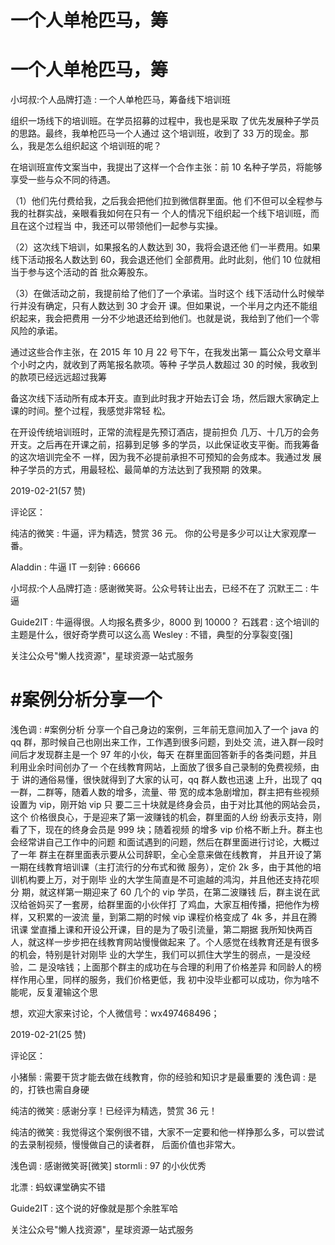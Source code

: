 # 一个人单枪匹马，筹

# 一个人单枪匹马，筹

小坷叔:个人品牌打造 : 一个人单枪匹马，筹备线下培训班

组织一场线下的培训班。在学员招募的过程中，我也是采取 了优先发展种子学员的思路。最终，我单枪匹马一个人通过 这个培训班，收到了 33 万的现金。那么，我是怎么组织起这 个培训班的呢？

在培训班宣传文案当中，我提出了这样一个合作主张：前 10 名种子学员，将能够享受一些与众不同的待遇。

（1）他们先付费给我，之后我会把他们拉到微信群里面。他 们不但可以全程参与我的社群实战，亲眼看我如何在只有一 个人的情况下组织起一个线下培训班，而且在这个过程当 中，我还可以带领他们一起参与实操。

（2）这次线下培训，如果报名的人数达到 30，我将会退还他 们一半费用。如果线下活动报名人数达到 60，我会退还他们 全部费用。此时此刻，他们 10 位就相当于参与这个活动的首 批众筹股东。

（3）在做活动之前，我提前给了他们了一个承诺。当时这个 线下活动什么时候举行并没有确定，只有人数达到 30 才会开 课。但如果说，一个半月之内还不能组织起来，我会把费用 一分不少地退还给到他们。也就是说，我给到了他们一个零 风险的承诺。

通过这些合作主张，在 2015 年 10 月 22 号下午，在我发出第一 篇公众号文章半个小时之内，就收到了两笔报名款项。等种 子学员人数超过 30 的时候，我收到的款项已经远远超过我筹

备这次线下活动所有成本开支。直到此时我才开始去订会 场，然后跟大家确定上课的时间。整个过程，我感觉非常轻 松。

在开设传统培训班时，正常的流程是先预订酒店，提前担负 几万、十几万的会务开支。之后再在开课之前，招募到足够 多的学员，以此保证收支平衡。而我筹备的这次培训完全不 一样，因为我不必提前承担不可预知的会务成本。我通过发 展种子学员的方式，用最轻松、最简单的方法达到了我预期 的效果。

2019-02-21(57 赞)

评论区：

纯洁的微笑 : 牛逼，评为精选，赞赏 36 元。 你的公号是多少可以让大家观摩一番。

Aladdin : 牛逼 IT 一刻钟 : 66666

小坷叔:个人品牌打造 : 感谢微笑哥。公众号转让出去，已经不在了 沉默王二 : 牛逼

Guide2IT : 牛逼得很。人均报名费多少，8000 到 10000？ 石践君 : 这个培训的主题是什么，很好奇学费可以这么高 Wesley : 不错，典型的分享裂变[强]

关注公众号"懒人找资源"，星球资源一站式服务

# #案例分析分享一个

浅色调 : #案例分析 分享一个自己身边的案例，三年前无意间加入了一个 java 的 qq 群，那时候自己也刚出来工作，工作遇到很多问题，到处交 流，进入群一段时间后才发现群主是一个 97 年的小伙，每天 在群里面回答新手的各类问题，并且利用业余时间创办了一 个在线教育网站，上面放了很多自己录制的免费视频，由于 讲的通俗易懂，很快就得到了大家的认可，qq 群人数也迅速 上升，出现了 qq 一群，二群等，随着人数的增多，流量、带 宽的成本急剧增加，群主把有些视频设置为 vip，刚开始 vip 只 要二三十块就是终身会员，由于对比其他的网站会员，这个 价格很良心，于是迎来了第一波赚钱的机会，群里面的人纷 纷表示支持，刚看了下，现在的终身会员是 999 块；随着视频 的增多 vip 价格不断上升。群主也会经常讲自己工作中的问题 和面试遇到的问题，然后在群里面进行讨论，大概过了一年 群主在群里面表示要从公司辞职，全心全意来做在线教育， 并且开设了第一期在线教育培训课（主打流行的分布式和微 服务），定价 2k 多，由于其他的培训机构要上万，对于刚毕 业的大学生简直是不可逾越的鸿沟，并且他还支持花呗分 期，就这样第一期迎来了 60 几个的 vip 学员，在第二波赚钱 后，群主说在武汉给爸妈买了一套房，给群里面的小伙伴打 了鸡血，大家互相传播，把他作为榜样，又积累的一波流 量，到第二期的时候 vip 课程价格变成了 4k 多，并且在腾讯课 堂直播上课和开设公开课，目的是为了吸引流量，第二期据 我所知快两百人，就这样一步步把在线教育网站慢慢做起来 了。个人感觉在线教育还是有很多的机会，特别是针对刚毕 业的大学生，我们可以抓住大学生的弱点，一是没经验，二 是没啥钱；上面那个群主的成功在与合理的利用了价格差异 和同龄人的榜样作用心里，同样的服务，我们价格更低，我 初中没毕业都可以成功，你为啥不能呢，反复灌输这个思

想，欢迎大家来讨论，个人微信号：wx497468496；

2019-02-21(25 赞)

评论区：

小猪鬃 : 需要干货才能去做在线教育，你的经验和知识才是最重要的 浅色调 : 是的，打铁也需自身硬

纯洁的微笑 : 感谢分享！已经评为精选，赞赏 36 元！

纯洁的微笑 : 我觉得这个案例很不错，大家不一定要和他一样挣那么多，可以尝试的去录制视频，慢慢做自己的读者群， 后面价值也非常大。

浅色调 : 感谢微笑哥[微笑] stormli : 97 的小伙优秀

北漂 : 蚂蚁课堂确实不错

Guide2IT : 这个说的好像就是那个余胜军哈

关注公众号"懒人找资源"，星球资源一站式服务